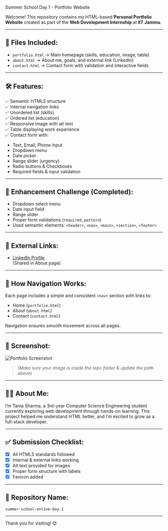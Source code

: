  Summer School Day 1 - Portfolio Website

Welcome! This repository contains my HTML-based **Personal Portfolio Website** created as part of the **Web Development Internship** at **IIT Jammu**.

---

## 📁 Files Included:

- `portfolio.html` → Main homepage (skills, education, image, table)
- `about.html` → About me, goals, and external link (LinkedIn)
- `contact.html` → Contact form with validation and interactive fields

---

## 🛠️ Features:

✅ Semantic HTML5 structure  
✅ Internal navigation links  
✅ Unordered list (skills)  
✅ Ordered list (education)  
✅ Responsive image with alt text  
✅ Table displaying work experience  
✅ Contact form with:
- Text, Email, Phone input
- Dropdown menu
- Date picker
- Range slider (urgency)
- Radio buttons & Checkboxes
- Required fields & input validation

---

## 📌 Enhancement Challenge (Completed):

- Dropdown select menu
- Date input field
- Range slider
- Proper form validations (`required`, `pattern`)
- Used semantic elements: `<header>`, `<nav>`, `<main>`, `<section>`, `<footer>`

---

## 🔗 External Links:

- [LinkedIn Profile](https://www.linkedin.com/in/tania-sharma-652244340)  
(Shared in About page)

---

## 🧾 How Navigation Works:

Each page includes a simple and consistent `<nav>` section with links to:
- Home (`portfolio.html`)
- About (`about.html`)
- Contact (`contact.html`)

Navigation ensures smooth movement across all pages.

---

## 📸 Screenshot:

![Portfolio Screenshot](relative/path-to-your-screenshot.jpg)

> *(Make sure your image is inside the repo folder & update the path above)*

---

## 🧑‍💻 About Me:

I’m Tania Sharma, a 3rd-year Computer Science Engineering student currently exploring web development through hands-on learning. This project helped me understand HTML better, and I’m excited to grow as a full-stack developer.

---

## ✅ Submission Checklist:

- [x] All HTML5 standards followed  
- [x] Internal & external links working  
- [x] Alt text provided for images  
- [x] Proper form structure with labels  
- [x] Favicon added  

---

## 📂 Repository Name:

`summer-school-online-day-1`

---

Thank you for visiting! 😊
